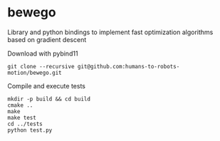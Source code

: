 # bewego

Library and python bindings to implement fast optimization
algorithms based on gradient descent


Download with pybind11

    git clone --recursive git@github.com:humans-to-robots-motion/bewego.git


Compile and execute tests

    mkdir -p build && cd build
    cmake ..
    make
    make test
    cd ../tests
    python test.py
